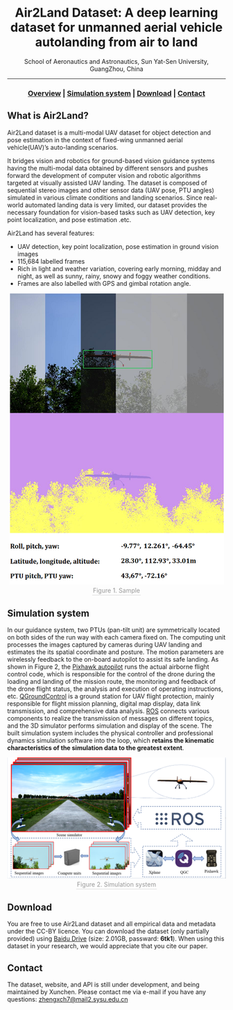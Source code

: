 
<head>
    <meta charset="UTF-8">
    <title>A2L-Dataset Project Page</title>
    <meta name="description" content="A ground-based vision dataset for UAV landing guidance">
    <meta name="keywords" content="a2l dataset, auto-landing, UAV, pose estimation">
    <link rel="shortcut icon" href="./a2l.ico">
</head>

<style>
table {
margin: auto;
}
</style>

<div align="center">

# Air2Land Dataset: A deep learning dataset for unmanned aerial vehicle autolanding from air to land


School of Aeronautics and Astronautics, Sun Yat-Sen University, GuangZhou, China

---

 ### [Overview](#what-is-air2land) | [Simulation system](#simulation-system) | [Download](#download) | [Contact](#contact)
</div>

## What is Air2Land?
Air2Land dataset is a multi-modal UAV dataset for object detection and pose estimation in the context of fixed-wing unmanned aerial vehicle(UAV)’s auto-landing scenarios.

It bridges vision and robotics for ground-based vision guidance systems having the multi-modal data obtained by different sensors and pushes forward the development of computer vision and robotic algorithms targeted at visually assisted UAV landing. The dataset is composed of sequential stereo images and other sensor data (UAV pose, PTU angles) simulated in various climate conditions and landing scenarios. Since real-world automated landing data is very limited, our dataset provides the necessary foundation for vision-based tasks such as UAV detection, key point localization, and pose estimation .etc.

Air2Land has several features:
- UAV detection, key point localization, pose estimation in ground vision images
- 115,684 labelled frames
- Rich in light and weather variation, covering early morning, midday and night, as well as sunny, rainy, snowy and foggy weather conditions.
- Frames are also labelled with GPS and gimbal rotation angle.

<div align="center">
    <img style="height：350px" src="./imgs/Air2Land-dataset.png">
    <br>
    <div style="color:orange; border-bottom: 1px solid #d9d9d9;
    display: inline-block;
    color: #999;
    padding: 2px;">Figure 1. Sample</div>
</div>


## Simulation system
In our guidance system, two PTUs (pan-tilt unit) are symmetrically located on both sides of the run way with each camera fixed on. The computing unit processes the images captured by cameras during UAV landing and estimates the its spatial coordinate and posture. The motion parameters are wirelessly feedback to the on-board autopilot to assist its safe landing. As shown in Figure 2, the [Pixhawk autopilot](https://pixhawk.org/) runs the actual airborne flight control code, which is responsible for the control of the drone during the loading and landing of the mission route, the monitoring and feedback of the drone flight status, the analysis and execution of operating instructions, etc. [QGroundControl](http://qgroundcontrol.com/) is a ground station for UAV flight protection, mainly responsible for flight mission planning, digital map display, data link transmission, and comprehensive data analysis. [ROS](https://www.ros.org/) connects various components to realize the transmission of messages on different topics, and the 3D simulator performs simulation and display of the scene. The built simulation system includes the physical controller and professional dynamics simulation software into the loop, which **retains the kinematic characteristics of the simulation data to the greatest extent**.
<div align="center">
    <img style="width:800px" src="./imgs/guidanceSystem.png">
    <br>
    <div style="color:orange; border-bottom: 1px solid #d9d9d9;
    display: inline-block;
    color: #999;
    padding: 2px;">Figure 2. Simulation system</div>
</div>


## Download
You are free to use Air2Land dataset and all empirical data and metadata under the CC-BY licence. You can download the dataset (only partially provided) using [Baidu Drive](https://pan.baidu.com/s/1DP8yxtm3dfXAUWbykk12iQ)  (size: 2.01GB, passward: **6tk1**). When using this dataset in your research, we would appreciate that you cite our paper.


## Contact
The dataset, website, and API is still under development, and being maintained by Xunchen. Please contact me via e-mail if you have any questions: zhengxch7@mail2.sysu.edu.cn

<!-- Global site tag (gtag.js) - Google Analytics -->
<script async src="https://www.googletagmanager.com/gtag/js?id=UA-133191784-1"></script>
<script>
  window.dataLayer = window.dataLayer || [];
  function gtag(){dataLayer.push(arguments);}
  gtag('js', new Date());

  gtag('config', 'UA-133191784-1');
</script>
